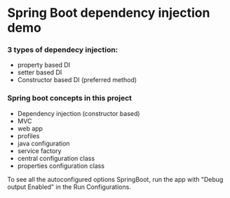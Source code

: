 # Spring Boot dependency injection demo

### 3 types of dependecy injection:

- property based DI
- setter based DI
- Constructor based DI (preferred method)

### Spring boot concepts in this project

- Dependency injection (constructor based)
- MVC
- web app
- profiles
- java configuration
- service factory
- central configuration class
- properties configuration class


To see all the autoconfigured options SpringBoot, run the app with "Debug output Enabled"
in the Run Configurations.